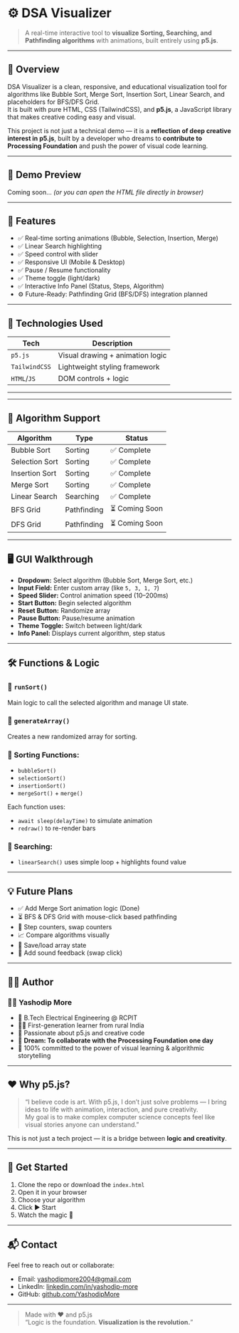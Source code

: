 # ⚙️ DSA Visualizer

> A real-time interactive tool to **visualize Sorting, Searching, and Pathfinding algorithms** with animations, built entirely using **p5.js**.

---

## 📌 Overview

DSA Visualizer is a clean, responsive, and educational visualization tool for algorithms like Bubble Sort, Merge Sort, Insertion Sort, Linear Search, and placeholders for BFS/DFS Grid.  
It is built with pure HTML, CSS (TailwindCSS), and **p5.js**, a JavaScript library that makes creative coding easy and visual.

This project is not just a technical demo — it is a **reflection of deep creative interest in p5.js**, built by a developer who dreams to **contribute to Processing Foundation** and push the power of visual code learning.

---

## 📸 Demo Preview

Coming soon... *(or you can open the HTML file directly in browser)*

---

## 🧠 Features

- ✅ Real-time sorting animations (Bubble, Selection, Insertion, Merge)
- ✅ Linear Search highlighting
- ✅ Speed control with slider
- ✅ Responsive UI (Mobile & Desktop)
- ✅ Pause / Resume functionality
- ✅ Theme toggle (light/dark)
- ✅ Interactive Info Panel (Status, Steps, Algorithm)
- ⚙️ Future-Ready: Pathfinding Grid (BFS/DFS) integration planned

---

## 🧰 Technologies Used

| Tech         | Description                           |
|--------------|---------------------------------------|
| `p5.js`      | Visual drawing + animation logic      |
| `TailwindCSS`| Lightweight styling framework         |
| `HTML`/`JS`  | DOM controls + logic                  |

---


---

## 🧩 Algorithm Support

| Algorithm       | Type      | Status     |
|-----------------|-----------|------------|
| Bubble Sort     | Sorting   | ✅ Complete |
| Selection Sort  | Sorting   | ✅ Complete |
| Insertion Sort  | Sorting   | ✅ Complete |
| Merge Sort      | Sorting   | ✅ Complete |
| Linear Search   | Searching | ✅ Complete |
| BFS Grid        | Pathfinding | ⏳ Coming Soon |
| DFS Grid        | Pathfinding | ⏳ Coming Soon |

---

## 🖥️ GUI Walkthrough

- **Dropdown:** Select algorithm (Bubble Sort, Merge Sort, etc.)
- **Input Field:** Enter custom array (like `5, 3, 1, 7`)
- **Speed Slider:** Control animation speed (10–200ms)
- **Start Button:** Begin selected algorithm
- **Reset Button:** Randomize array
- **Pause Button:** Pause/resume animation
- **Theme Toggle:** Switch between light/dark
- **Info Panel:** Displays current algorithm, step status

---

## 🛠️ Functions & Logic

### 🧪 `runSort()`
Main logic to call the selected algorithm and manage UI state.

### 🎲 `generateArray()`
Creates a new randomized array for sorting.

### 🔁 Sorting Functions:
- `bubbleSort()`
- `selectionSort()`
- `insertionSort()`
- `mergeSort()` + `merge()`

Each function uses:
- `await sleep(delayTime)` to simulate animation
- `redraw()` to re-render bars

### 🎯 Searching:
- `linearSearch()` uses simple loop + highlights found value

---

## 💡 Future Plans

- ✅ Add Merge Sort animation logic (Done)
- ⏳ BFS & DFS Grid with mouse-click based pathfinding
- 🔁 Step counters, swap counters
- 📈 Compare algorithms visually
- 💾 Save/load array state
- 🎨 Add sound feedback (swap click)

---

## 🧑‍💻 Author

### 👨‍💻 Yashodip More

- 🏫 B.Tech Electrical Engineering @ RCPIT
- 👨‍🔬 First-generation learner from rural India
- 🎨 Passionate about p5.js and creative code
- 💭 **Dream: To collaborate with the Processing Foundation one day**
- 💚 100% committed to the power of visual learning & algorithmic storytelling

---

## ❤️ Why p5.js?

> “I believe code is art. With p5.js, I don’t just solve problems — I bring ideas to life with animation, interaction, and pure creativity.  
My goal is to make complex computer science concepts feel like visual stories anyone can understand.”

This is not just a tech project — it is a bridge between **logic and creativity**.

---

## 🚀 Get Started

1. Clone the repo or download the `index.html`
2. Open it in your browser
3. Choose your algorithm
4. Click ▶️ Start
5. Watch the magic 💫

---

## 📬 Contact

Feel free to reach out or collaborate:

- Email: yashodipmore2004@gmail.com
- LinkedIn: [linkedin.com/in/yashodip-more](https://www.linkedin.com/in/yashodip-more)
- GitHub: [github.com/YashodipMore](https://github.com/YashodipMore)

---

> Made with ❤️ and p5.js  
> “Logic is the foundation. **Visualization is the revolution.**”

